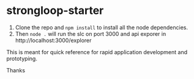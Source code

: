 # strongloop-starter

1. Clone the repo and `npm install` to install all the node dependencies.
2. Then `node .` will run the slc on port 3000 and api exporer in http://localhost:3000/explorer

This is meant for quick reference for rapid application development and prototyping.


Thanks
